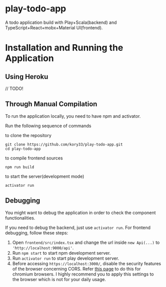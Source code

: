 # play-todo-app

A todo application build with Play+Scala(backend) and TypeScript+React+mobx+Material UI(frontend).

# Installation and Running the Application

## Using Heroku

// TODO!

## Through Manual Compilation

To run the application locally, you need to have npm and activator.

Run the following sequence of commands

to clone the repository
```
git clone https://github.com/kory33/play-todo-app.git
cd play-todo-app
```

to compile frontend sources
```
npm run build
```

to start the server(development mode)
```
activator run
```

## Debugging

You might want to debug the application in order to check the component functionalities.

If you need to debug the backend, just use `activator run`.
For frontend debugging, follow these steps:

1. Open `frontend/src/index.tsx` and change the url inside `new Api(...)` to `'http://localhost:9000/api'`.
2. Run `npm start` to start npm development server.
3. Run `activator run` to start play development server.
4. Before accessing `https://localhost:3000/`, disable the security features of the browser concerning CORS.
Refer [this page](https://stackoverflow.com/questions/3102819/disable-same-origin-policy-in-chrome) to do this for chromium browsers.
I highly recommend you to apply this settings to the browser which is not for your daily usage.
